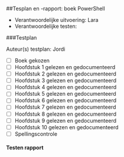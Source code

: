 ##Tesplan en -rapport: boek PowerShell 

* Verantwoordelijke uitvoering: Lara
* Verantwoordelijke testen: 


###Testplan

Auteur(s) testplan: Jordi

- [ ] Boek gekozen
- [ ] Hoofdstuk 1 gelezen en gedocumenteerd
- [ ] Hoofdstuk 2 gelezen en gedocumenteerd
- [ ] Hoofdstuk 3 gelezen en gedocumenteerd
- [ ] Hoofdstuk 4 gelezen en gedocumenteerd
- [ ] Hoofdstuk 5 gelezen en gedocumenteerd
- [ ] Hoofdstuk 6 gelezen en gedocumenteerd
- [ ] Hoofdstuk 7 gelezen en gedocumenteerd
- [ ] Hoofdstuk 8 gelezen en gedocumenteerd
- [ ] Hoofdstuk 9 gelezen en gedocumenteerd
- [ ] Hoofdstuk 10 gelezen en gedocumenteerd
- [ ] Spellingscontrole

#### Testen rapport ####